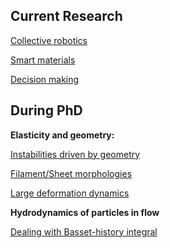 ## Current Research

[Collective robotics](./robotics)

[Smart materials](./material)

[Decision making](./psychophysics)

## During PhD

**Elasticity and geometry:**

<!-- [Instabilities driven by geometry](./coiling) -->
[Instabilities driven by geometry](./coiling)

[Filament/Sheet morphologies](./sheet_morph)

[Large deformation dynamics](./large_deformation)

**Hydrodynamics of particles in flow**

[Dealing with Basset-history integral](./mr_eqn)
